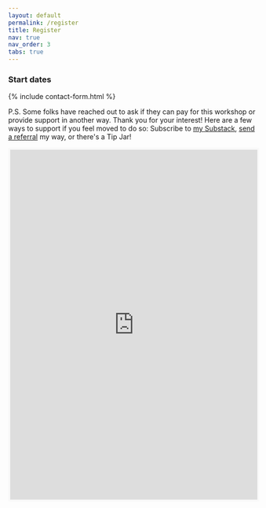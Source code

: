```yaml
---
layout: default
permalink: /register
title: Register
nav: true
nav_order: 3
tabs: true
---
```


### Start dates

{% include contact-form.html %}

P.S. Some folks have reached out to ask if they can pay for this workshop or provide support in another way. Thank you for your interest! Here are a few ways to support if you feel moved to do so: Subscribe to [my Substack](https://tumbleweedpioneer.substack.com/), [send a referral](https://tumbleweedpioneer.com/services/) my way, or there's a Tip Jar!

<iframe id='kofiframe' src='https://ko-fi.com/tumbleweedpioneer/?hidefeed=true&widget=true&embed=true&preview=true' style='border:none;width:100%;padding:4px;background:#f9f9f9;' height='712' title='tumbleweedpioneer'></iframe>
